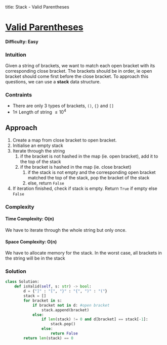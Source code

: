 <frontmatter>
  title: Stack - Valid Parentheses
</frontmatter>

# [Valid Parentheses](https://leetcode.com/problems/valid-parentheses/)
#### Difficulty: Easy

### Intuition
Given a string of brackets, we want to match each open bracket with its corresponding close bracket.
The brackets should be in order, ie open bracket should come first before the close bracket. 
To approach this questions, we can use a **stack** data structure.

### Contraints
- There are only 3 types of brackets, `()`, `{}` and `[]`
- $1\leqslant$ Length of string $\leqslant 10^4$ 

## Approach
1. Create a map from close bracket to open bracket. 
2. Initialise an empty stack
3. Iterate through the string
    1. if the bracket is not hashed in the map (ie. open bracket), add it to the top of the stack
    2. if the bracket is hashed in the map (ie. close bracket)
        1. if the stack is not empty and the corresponding open bracket matched the top of the stack, pop the bracket of the stack
        2. else, return `False`
4. If iteration finished, check if stack is empty. Return `True` if empty else `False` 

### Complexity
#### Time Complexity: O(n)
We have to iterate through the whole string but only once. 
#### Space Complexity: O(n)
We have to allocate memory for the stack. In the worst case, all brackets in the string will be in the stack
### Solution
<panel header="Don't cheat yourself" type="dark">

```python
class Solution:
    def isValid(self, s: str) -> bool:
        d = {"]" : "[", "}" : "{", ")" : "("}
        stack = []
        for bracket in s:
            if bracket not in d: #open bracket
                stack.append(bracket)
            else:
                if len(stack) != 0 and d[bracket] == stack[-1]:
                    stack.pop()
                else:
                    return False
        return len(stack) == 0
```
</panel>
